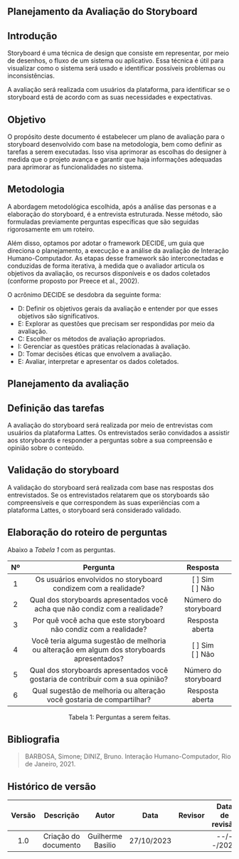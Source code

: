 ## **Planejamento da Avaliação do Storyboard**

## **Introdução**

Storyboard é uma técnica de design que consiste em representar, por meio de desenhos, o fluxo de um sistema ou aplicativo. Essa técnica é útil para visualizar como o sistema será usado e identificar possíveis problemas ou inconsistências.

A avaliação será realizada com usuários da plataforma, para identificar se o storyboard está de acordo com as suas necessidades e expectativas.

## **Objetivo**

O propósito deste documento é estabelecer um plano de avaliação para o storyboard desenvolvido com base na metodologia, bem como definir as tarefas a serem executadas. Isso visa aprimorar as escolhas do designer à medida que o projeto avança e garantir que haja informações adequadas para aprimorar as funcionalidades no sistema.

## **Metodologia**

A abordagem metodológica escolhida, após a análise das personas e a elaboração do storyboard, é a entrevista estruturada. Nesse método, são formuladas previamente perguntas específicas que são seguidas rigorosamente em um roteiro.

Além disso, optamos por adotar o framework DECIDE, um guia que direciona o planejamento, a execução e a análise da avaliação de Interação Humano-Computador. As etapas desse framework são interconectadas e conduzidas de forma iterativa, à medida que o avaliador articula os objetivos da avaliação, os recursos disponíveis e os dados coletados (conforme proposto por Preece et al., 2002).

O acrônimo DECIDE se desdobra da seguinte forma:

- D: Definir os objetivos gerais da avaliação e entender por que esses objetivos são significativos.
- E: Explorar as questões que precisam ser respondidas por meio da avaliação.
- C: Escolher os métodos de avaliação apropriados.
- I: Gerenciar as questões práticas relacionadas à avaliação.
- D: Tomar decisões éticas que envolvem a avaliação.
- E: Avaliar, interpretar e apresentar os dados coletados.

## **Planejamento da avaliação**

## **Definição das tarefas**

A avaliação do storyboard será realizada por meio de entrevistas com usuários da plataforma Lattes. Os entrevistados serão convidados a assistir aos storyboards e responder a perguntas sobre a sua compreensão e opinião sobre o conteúdo.

## **Validação do storyboard**

A validação do storyboard será realizada com base nas respostas dos entrevistados. Se os entrevistados relatarem que os storyboards são compreensíveis e que correspondem às suas experiências com a plataforma Lattes, o storyboard será considerado validado.

## **Elaboração do roteiro de perguntas**

Abaixo a <i>Tabela 1</i> com as perguntas.

| Nº |    Pergunta    | Resposta |
| :----: | :--------: | :--------: |
|  1   | Os usuários envolvidos no storyboard condizem com a realidade? | [ ] Sim<br>[ ] Não |
|  2   | Qual dos storyboards apresentados você acha que não condiz com a realidade? |Número do storyboard|
|  3   | Por quê você acha que este storyboard não condiz com a realidade? |Resposta aberta|
|  4   | Você teria alguma sugestão de melhoria ou alteração em algum dos storyboards apresentados? | [ ] Sim <br>[ ] Não<br>|
|  5   | Qual dos storyboards apresentados você gostaria de contribuir com a sua opinião? |Número do storyboard|
|  6   | Qual sugestão de melhoria ou alteração você gostaria de compartilhar? |Resposta aberta|

<figcaption align='center'>
    Tabela 1: Perguntas a serem feitas.
</figcaption>

## **Bibliografia**

> BARBOSA, Simone; DINIZ, Bruno. Interação Humano-Computador, Rio de Janeiro, 2021.

## **Histórico de versão**

| Versão |          Descrição              |     Autor      |      Data      |   Revisor     |    Data de revisão    |  
|:------:|:-------------------------------:|:--------------:|:--------------:|:-------------:|:---------------------:|
| 1.0    | Criação do documento  | Guilherme Basilio | 27/10/2023 |  | --/--/2023 |
